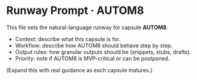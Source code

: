 # Runway Prompt · AUTOM8

This file sets the natural-language runway for capsule **AUTOM8**.

- Context: describe what this capsule is for.
- Workflow: describe how AUTOM8 should behave step by step.
- Output rules: how granular outputs should be (snippets, stubs, drafts).
- Priority: note if AUTOM8 is MVP-critical or can be postponed.

(Expand this with real guidance as each capsule matures.)
